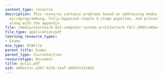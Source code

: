 ```yaml
---
content_type: resource
description: This resource contains problems based on addressing modes on MIPS ISA,
  microprogramming, fully-bypassed simple 5-stage pipeline, and princeton architecture
  along with the appendix.
file: /media/courses/6-823-computer-system-architecture-fall-2005/e88ac11ca2b7623b3aafa663fe15cbb2_quiz1.pdf
file_type: application/pdf
learning_resource_types:
- Exams
ocw_type: OCWFile
parent_title: Exams
parent_type: CourseSection
resourcetype: Document
title: quiz1.pdf
uid: e88ac11c-a2b7-623b-3aaf-a663fe15cbb2
---
```


